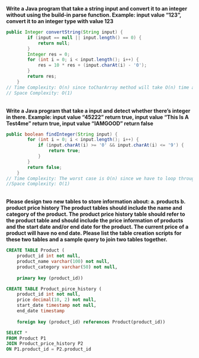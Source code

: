 **Write a Java program that take a string input and convert it to an integer without using the build-in parse function.
Example: input value “123”, convert it to an integer type with value 123**

```JAVA
public Integer convertString(String input) {
		if (input == null || input.length() == 0) {
			return null;
		}
		Integer res = 0;
		for (int i = 0; i < input.length(); i++) {
			res = 10 * res + (input.charAt(i) - '0');
		}
		return res;
	}
// Time Complexity: O(n) since toCharArray method will take O(n) time and for loop will take another O(n) time.
// Space Complexity: O(1)
```

\
**Write a Java program that take a input and detect whether there’s integer in there.
Example: input value “45222” return true, input value “This Is A Test4me” return true, input value “IAMGOOD” return false**



```JAVA
public boolean findInteger(String input) {
		for (int i = 0; i < input.length(); i++) {
			if (input.charAt(i) >= '0' && input.charAt(i) <= '9') {
				return true;
			}
		}
		return false;
	}
// Time Complexity: The worst case is O(n) since we have to loop through the inputArray.
//Space Complexity: O(1)
```
\
**Please design two new tables to store information about: a. products
b. product price history
The product tables should include the name and category of the product.
The product price history table should refer to the product table and should include the price information of products and the start date and/or end date for the product. The current price of a product will have no end date.
Please list the table creation scripts for these two tables and a sample query to join two tables together.**

```SQL
CREATE TABLE Product (
    product_id int not null,
    product_name varchar(100) not null,
    product_category varchar(50) not null,
    
    primary key (product_id))

CREATE TABLE Product_pirce_history (
	product_id int not null,
	price decimal(10, 2) not null,
	start_date timestamp not null,
    end_date timestamp
    
    foreign key (product_id) references Product(product_id))

SELECT * 
FROM Product P1 
JOIN Product_price_history P2
ON P1.product_id = P2.product_id
```
